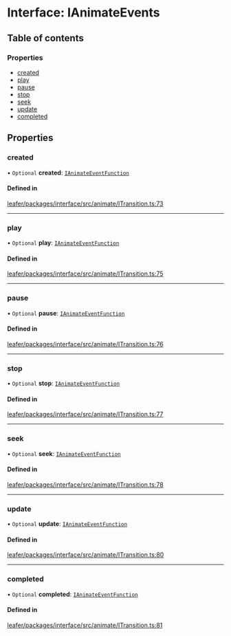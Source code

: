 # Interface: IAnimateEvents

## Table of contents

### Properties

- [created](IAnimateEvents.md#created)
- [play](IAnimateEvents.md#play)
- [pause](IAnimateEvents.md#pause)
- [stop](IAnimateEvents.md#stop)
- [seek](IAnimateEvents.md#seek)
- [update](IAnimateEvents.md#update)
- [completed](IAnimateEvents.md#completed)

## Properties

### created

• `Optional` **created**: [`IAnimateEventFunction`](IAnimateEventFunction.md)

#### Defined in

[leafer/packages/interface/src/animate/ITransition.ts:73](https://github.com/leaferjs/leafer/blob/8db572e/packages/interface/src/animate/ITransition.ts#L73)

___

### play

• `Optional` **play**: [`IAnimateEventFunction`](IAnimateEventFunction.md)

#### Defined in

[leafer/packages/interface/src/animate/ITransition.ts:75](https://github.com/leaferjs/leafer/blob/8db572e/packages/interface/src/animate/ITransition.ts#L75)

___

### pause

• `Optional` **pause**: [`IAnimateEventFunction`](IAnimateEventFunction.md)

#### Defined in

[leafer/packages/interface/src/animate/ITransition.ts:76](https://github.com/leaferjs/leafer/blob/8db572e/packages/interface/src/animate/ITransition.ts#L76)

___

### stop

• `Optional` **stop**: [`IAnimateEventFunction`](IAnimateEventFunction.md)

#### Defined in

[leafer/packages/interface/src/animate/ITransition.ts:77](https://github.com/leaferjs/leafer/blob/8db572e/packages/interface/src/animate/ITransition.ts#L77)

___

### seek

• `Optional` **seek**: [`IAnimateEventFunction`](IAnimateEventFunction.md)

#### Defined in

[leafer/packages/interface/src/animate/ITransition.ts:78](https://github.com/leaferjs/leafer/blob/8db572e/packages/interface/src/animate/ITransition.ts#L78)

___

### update

• `Optional` **update**: [`IAnimateEventFunction`](IAnimateEventFunction.md)

#### Defined in

[leafer/packages/interface/src/animate/ITransition.ts:80](https://github.com/leaferjs/leafer/blob/8db572e/packages/interface/src/animate/ITransition.ts#L80)

___

### completed

• `Optional` **completed**: [`IAnimateEventFunction`](IAnimateEventFunction.md)

#### Defined in

[leafer/packages/interface/src/animate/ITransition.ts:81](https://github.com/leaferjs/leafer/blob/8db572e/packages/interface/src/animate/ITransition.ts#L81)
